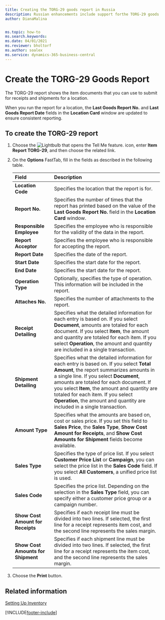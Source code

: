 ```yaml
---
title: Creating the TORG-29 goods report in Russia
description: Russian enhancements include support forthe TORG-29 goods report.
author: DianaMalina


ms.topic: how-to
ms.search.keywords:
ms.date: 04/01/2021
ms.reviewer: bholtorf
ms.author: soalex
ms.service: dynamics-365-business-central
---
```


# Create the TORG-29 Goods Report

The TORG-29 report shows the item documents that you can use to submit for receipts and shipments for a location.  

When you run the report for a location, the **Last Goods Report No.** and **Last Goods Report Date** fields in the **Location Card** window are updated to ensure consistent reporting.

## To create the TORG-29 report

1. Choose the ![Lightbulb that opens the Tell Me feature.](../../media/ui-search/search_small.png "Tell me what you want to do") icon, enter **Item Report TORG-29**, and then choose the related link.

2. On the **Options** FastTab, fill in the fields as described in the following table.

   | Field                              | Description                                                  |
   | :--------------------------------- | :----------------------------------------------------------- |
   | **Location Code**                  | Specifies the location that the report is for.               |
   | **Report No.**                     | Specifies the number of times that the report has printed based on the value of the **Last Goods Report No.** field in the **Location Card** window. |
   | **Responsible Employee**           | Specifies the employee who is responsible for the validity of the data in the report. |
   | **Report Acceptor**                | Specifies the employee who is responsible for accepting the report. |
   | **Report Date**                    | Specifies the date of the report.                            |
   | **Start Date**                     | Specifies the start date for the report.                     |
   | **End Date**                       | Specifies the start date for the report.                     |
   | **Operation Type**                 | Optionally, specifies the type of operation. This information will be included in the report. |
   | **Attaches No.**                   | Specifies the number of attachments to the report.           |
   | **Receipt Detailing**              | Specifies what the detailed information for each entry is based on.   If you select **Document**, amounts are totaled for each document. If you select **Item**, the amount and quantity are totaled for each item. If you select **Operation**, the amount and quantity are included in a single transaction. |
   | **Shipment Detailing**             | Specifies what the detailed information for each entry is based on.   If you select **Total Amount**, the report summarizes amounts in a single line. If you select **Document**, amounts are totaled for each document. If you select **Item**, the amount and quantity are totaled for each item. If you select **Operation**, the amount and quantity are included in a single transaction. |
   | **Amount Type**                    | Specifies what the amounts are based on, cost or sales price.   If you set this field to **Sales Price**, the **Sales Type**, **Show Cost Amount for Receipts**, and **Show Cost Amounts for Shipment** fields become available. |
   | **Sales Type**                     | Specifies the type of price list.   If you select **Customer Price List**  or **Campaign**, you can select the price list in the **Sales Code** field. If you select **All Customers**, a unified price list is used. |
   | **Sales Code**                     | Specifies the price list. Depending on the selection in the **Sales Type** field, you can specify either a customer price group or a campaign number. |
   | **Show Cost Amount for Receipts**  | Specifies if each receipt line must be divided into two lines. If selected, the first line for a receipt represents item cost, and the second line represents the sales margin. |
   | **Show Cost Amounts for Shipment** | Specifies if each shipment line must be divided into two lines. If selected, the first line for a receipt represents the item cost, and the second line represents the sales margin. |

3. Choose the **Print** button.

## Related information

[Setting Up Inventory](../../inventory-setup-inventory.md)  


[!INCLUDE[footer-include](../../includes/footer-banner.md)]
